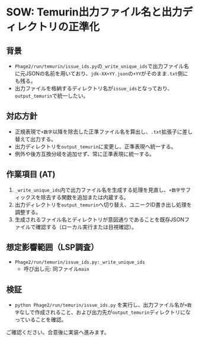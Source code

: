 # SOW: Temurin出力ファイル名と出力ディレクトリの正準化

## 背景
- `Phage2/run/temurin/issue_ids.py`の`_write_unique_ids`で出力ファイル名に元JSONの名前を用いており、`jdk-XX+YY.json`の`+YY`がそのまま`.txt`側にも残る。
- 出力ファイルを格納するディレクトリ名が`issue_ids`となっており、`output_temurin`で統一したい。

## 対応方針
- 正規表現で`+数字`以降を除去した正準ファイル名を算出し、`.txt`拡張子に差し替えて出力する。
- 出力ディレクトリを`output_temurin`に変更し、正準表現へ統一する。
- 例外や後方互換分岐を追加せず、常に正準表現に統一する。

## 作業項目 (AT)
1. `_write_unique_ids`内で出力ファイル名を生成する処理を見直し、`+数字`サフィックスを除去する関数を追加または内蔵する。
2. 出力ディレクトリを`output_temurin`へ切り替え、ユニークID書き出し処理を調整する。
3. 生成されるファイル名とディレクトリが意図通りであることを既存JSONファイルで確認する（ローカル実行または目視確認）。

## 想定影響範囲（LSP調査）
- `Phage2/run/temurin/issue_ids.py:_write_unique_ids`
  - 呼び出し元: 同ファイル`main`

## 検証
- `python Phage2/run/temurin/issue_ids.py` を実行し、出力ファイル名が`+数字`なしで作成されること、および出力先が`output_temurin`ディレクトリになっていることを確認。

ご確認ください。合意後に実装へ進みます。
